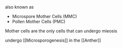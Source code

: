 also known as 
- Microspore Mother Cells (MMC)
- Pollen Mother Cells (PMC)

Mother cells are the only cells that can undergo mieosis

undergo [[Microsporogenesis]] in the [[Anther]]